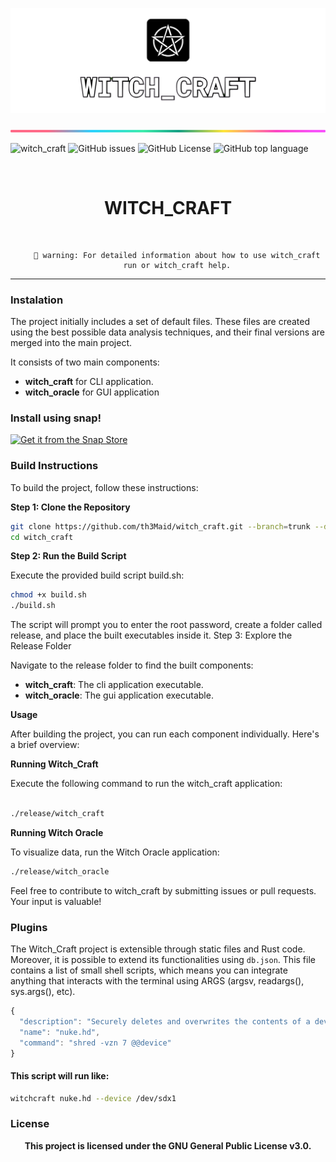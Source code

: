 ![banner](witch_docs/media_kit/trans_banner/witch_craft_banner_transp.png)

![banner](witch_docs/images/lineBar.png)

![witch_craft](https://img.shields.io/github/actions/workflow/status/th3maid/witch_craft/witch_craft.yml)
![GitHub issues](https://img.shields.io/github/issues/th3maid/witch_craft)
![GitHub License](https://img.shields.io/github/license/th3maid/witch_craft)
![GitHub top language](https://img.shields.io/github/languages/top/th3maid/witch_craft)

<center>
<br>
<h1>WITCH_CRAFT</h1>
<br>
</center>


<center>

        🚧 warning: For detailed information about how to use witch_craft
        run or witch_craft help.

</center>
<hr>

### Instalation

The project initially includes a set of default files. These files
are created using the best possible data analysis techniques, and
their final versions are merged into the main project.

It consists of two main components:

- **witch_craft** for CLI application.
- **witch_oracle** for GUI application

### Install using snap!

<a href="https://snapcraft.io/witchcraft-cybersecurity">
  <img alt="Get it from the Snap Store" src="https://snapcraft.io/static/images/badges/en/snap-store-black.svg" />
</a>

### Build Instructions

To build the project, follow these instructions:

**Step 1: Clone the Repository**

```bash
git clone https://github.com/th3Maid/witch_craft.git --branch=trunk --depth 1
cd witch_craft
```

**Step 2: Run the Build Script**

Execute the provided build script build.sh:

```bash
chmod +x build.sh
./build.sh
```

The script will prompt you to enter the root password, create a folder called release, and place the built executables inside it.
Step 3: Explore the Release Folder

Navigate to the release folder to find the built components:

- **witch_craft**: The cli application executable.
- **witch_oracle**: The gui application executable.

**Usage**

After building the project, you can run each component individually. Here's a brief overview:

**Running Witch_Craft**

Execute the following command to run the witch_craft application:

```bash

./release/witch_craft

```

**Running Witch Oracle**

To visualize data, run the Witch Oracle application:

```bash
./release/witch_oracle
```

Feel free to contribute to witch_craft by submitting issues or pull requests. Your input is valuable!

### Plugins

The Witch_Craft project is extensible through static files and Rust code. Moreover, it is possible to extend its functionalities using `db.json`. This file contains a list of small shell scripts, which means you can integrate anything that interacts with the terminal using ARGS (argsv, readargs(), sys.args(), etc).

```javascript
{
  "description": "Securely deletes and overwrites the contents of a device seven times",
  "name": "nuke.hd",
  "command": "shred -vzn 7 @@device"
}
```

#### This script will run like:

```bash
witchcraft nuke.hd --device /dev/sdx1
```

### License

<center>
<b>
This project is licensed under the GNU General Public License
v3.0.
</b>
</center>
